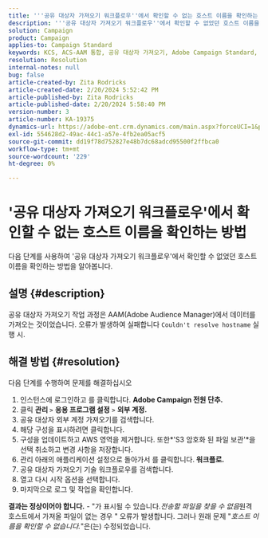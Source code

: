 ```yaml
---
title: '''공유 대상자 가져오기 워크플로우''에서 확인할 수 없는 호스트 이름을 확인하는 방법'
description: '''공유 대상자 가져오기 워크플로우''에서 확인할 수 없었던 호스트 이름을 확인하는 방법을 알아봅니다.'
solution: Campaign
product: Campaign
applies-to: Campaign Standard
keywords: KCS, ACS-AAM 통합, 공유 대상자 가져오기, Adobe Campaign Standard,
resolution: Resolution
internal-notes: null
bug: false
article-created-by: Zita Rodricks
article-created-date: 2/20/2024 5:52:42 PM
article-published-by: Zita Rodricks
article-published-date: 2/20/2024 5:58:40 PM
version-number: 3
article-number: KA-19375
dynamics-url: https://adobe-ent.crm.dynamics.com/main.aspx?forceUCI=1&pagetype=entityrecord&etn=knowledgearticle&id=c1c702d2-18d0-ee11-9079-6045bd006b4b
exl-id: 554628d2-49ac-44c1-a57e-4fb2ea05acf5
source-git-commit: dd19f78d752827e48b7dc68adcd95500f2ffbca0
workflow-type: tm+mt
source-wordcount: '229'
ht-degree: 0%

---
```


# &#39;공유 대상자 가져오기 워크플로우&#39;에서 확인할 수 없는 호스트 이름을 확인하는 방법


다음 단계를 사용하여 &#39;공유 대상자 가져오기 워크플로우&#39;에서 확인할 수 없었던 호스트 이름을 확인하는 방법을 알아봅니다.

## 설명 {#description}

공유 대상자 가져오기 작업 과정은 AAM(Adobe Audience Manager)에서 데이터를 가져오는 것이었습니다. 오류가 발생하여 실패합니다 `Couldn't resolve hostname` 실행 시.

## 해결 방법 {#resolution}


다음 단계를 수행하여 문제를 해결하십시오

1. 인스턴스에 로그인하고 를 클릭합니다. <b>Adobe Campaign 전원 단추.</b>
2. 클릭 <b>관리 </b>`>`  <b>응용 프로그램 설정</b> `>`  <b>외부 계정.</b>
3. 공유 대상자 외부 계정 가져오기를 검색합니다.
4. 해당 구성을 표시하려면 클릭합니다.
5. 구성을 업데이트하고 AWS 영역을 제거합니다. 또한*&#39;S3 암호화 된 파일 보관&#39;*을 선택 취소하고 변경 사항을 저장합니다.
6. 관리 아래의 애플리케이션 설정으로 돌아가서 를 클릭합니다.<b> 워크플로. </b>
7. 공유 대상자 가져오기 기술 워크플로우를 검색합니다.
8. 열고 다시 시작 옵션을 선택합니다.
9. 마지막으로 로그 및 작업을 확인합니다.


<b>결과는 정상이어야 합니다.</b> - &quot;가 표시될 수 있습니다.*전송할 파일을 찾을 수 없음*&#x200B;원격 호스트에서 가져올 파일이 없는 경우 &quot; 오류가 발생합니다. 그러나 원래 문제 &quot;*호스트 이름을 확인할 수 없습니다.*&quot;은(는) 수정되었습니다.
